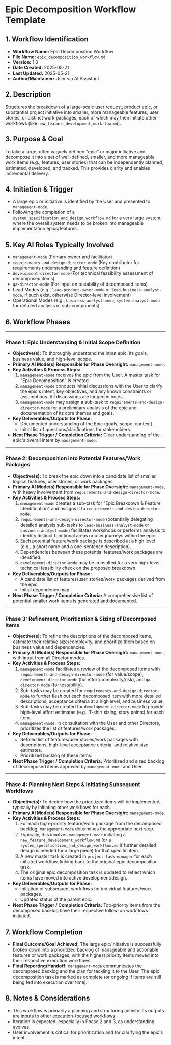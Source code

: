 # Epic Decomposition Workflow Template

## 1. Workflow Identification

* **Workflow Name:** Epic Decomposition Workflow
* **File Name:** `epic_decomposition_workflow.md`
* **Version:** 1.0
* **Date Created:** 2025-05-21
* **Last Updated:** 2025-05-21
* **Author/Maintainer:** User via AI Assistant

## 2. Description

Structures the breakdown of a large-scale user request, product epic, or substantial project initiative into smaller, more manageable features, user stories, or distinct work packages, each of which may then initiate other workflows (like `new_feature_development_workflow.md`).

## 3. Purpose & Goal

To take a large, often vaguely defined "epic" or major initiative and decompose it into a set of well-defined, smaller, and more manageable work items (e.g., features, user stories) that can be independently planned, estimated, developed, and tracked. This provides clarity and enables incremental delivery.

## 4. Initiation & Trigger

* A large epic or initiative is identified by the User and presented to `management-mode`.
* Following the completion of a `system_specification_and_design_workflow.md` for a very large system, where the overall system needs to be broken into manageable implementation epics/features.

## 5. Key AI Roles Typically Involved

* `management-mode` (Primary owner and facilitator)
* `requirements-and-design-director-mode` (Key contributor for requirements understanding and feature definition)
* `development-director-mode` (For technical feasibility assessment of decomposed items)
* `qa-director-mode` (For input on testability of decomposed items)
* Lead Modes (e.g., `lead-product-owner-mode` or `lead-business-analyst-mode`, if such exist, otherwise Director-level involvement)
* Operational Modes (e.g., `business-analyst-mode`, `system-analyst-mode` for detailed analysis of sub-components)

## 6. Workflow Phases

---

### Phase 1: Epic Understanding & Initial Scope Definition

* **Objective(s):** To thoroughly understand the input epic, its goals, business value, and high-level scope.
* **Primary AI Mode(s) Responsible for Phase Oversight:** `management-mode`.
* **Key Activities & Process Steps:**
    1.  `management-mode` receives the epic from the User. A master task for "Epic Decomposition" is created.
    2.  `management-mode` conducts initial discussions with the User to clarify the epic's intent, key objectives, and any known constraints or assumptions. All discussions are logged in notes.
    3.  `management-mode` may assign a sub-task to `requirements-and-design-director-mode` for a preliminary analysis of the epic and documentation of its core themes and goals.
* **Key Deliverables/Outputs for Phase:**
    * Documented understanding of the Epic (goals, scope, context).
    * Initial list of questions/clarifications for stakeholders.
* **Next Phase Trigger / Completion Criteria:** Clear understanding of the epic's overall intent by `management-mode`.

---

### Phase 2: Decomposition into Potential Features/Work Packages

* **Objective(s):** To break the epic down into a candidate list of smaller, logical features, user stories, or work packages.
* **Primary AI Mode(s) Responsible for Phase Oversight:** `management-mode`, with heavy involvement from `requirements-and-design-director-mode`.
* **Key Activities & Process Steps:**
    1.  `management-mode` creates a sub-task for "Epic Breakdown & Feature Identification" and assigns it to `requirements-and-design-director-mode`.
    2.  `requirements-and-design-director-mode` (potentially delegating detailed analysis sub-tasks to `lead-business-analyst-mode` or `business-analyst-mode`) facilitates workshops or performs analysis to identify distinct functional areas or user journeys within the epic.
    3.  Each potential feature/work package is described at a high level (e.g., a short name and a one-sentence description).
    4.  Dependencies between these potential features/work packages are identified.
    5.  `development-director-mode` may be consulted for a very high-level technical feasibility check on the proposed breakdown.
* **Key Deliverables/Outputs for Phase:**
    * A candidate list of features/user stories/work packages derived from the epic.
    * Initial dependency map.
* **Next Phase Trigger / Completion Criteria:** A comprehensive list of potential smaller work items is generated and documented.

---

### Phase 3: Refinement, Prioritization & Sizing of Decomposed Items

* **Objective(s):** To refine the descriptions of the decomposed items, estimate their relative size/complexity, and prioritize them based on business value and dependencies.
* **Primary AI Mode(s) Responsible for Phase Oversight:** `management-mode`, with input from all Director modes.
* **Key Activities & Process Steps:**
    1.  `management-mode` facilitates a review of the decomposed items with `requirements-and-design-director-mode` (for value/scope), `development-director-mode` (for effort/complexity/risk), and `qa-director-mode` (for testability).
    2.  Sub-tasks may be created for `requirements-and-design-director-mode` to further flesh out each decomposed item with more detailed descriptions, acceptance criteria at a high level, and business value.
    3.  Sub-tasks may be created for `development-director-mode` to provide high-level effort estimates (e.g., T-shirt sizing, story points) for each item.
    4.  `management-mode`, in consultation with the User and other Directors, prioritizes the list of features/work packages.
* **Key Deliverables/Outputs for Phase:**
    * Refined list of features/user stories/work packages with descriptions, high-level acceptance criteria, and relative size estimates.
    * Prioritized backlog of these items.
* **Next Phase Trigger / Completion Criteria:** Prioritized and sized backlog of decomposed items approved by `management-mode` and User.

---

### Phase 4: Planning Next Steps & Initiating Subsequent Workflows

* **Objective(s):** To decide how the prioritized items will be implemented, typically by initiating other workflows for each.
* **Primary AI Mode(s) Responsible for Phase Oversight:** `management-mode`.
* **Key Activities & Process Steps:**
    1.  For each high-priority feature/work package from the decomposed backlog, `management-mode` determines the appropriate next step.
    2.  Typically, this involves `management-mode` initiating a `new_feature_development_workflow.md` (or a `system_specification_and_design_workflow.md` if further detailed design is needed for a large piece) for that specific item.
    3.  A new master task is created in `project-task-manager` for each initiated workflow, linking back to the original epic decomposition task.
    4.  The original epic decomposition task is updated to reflect which items have moved into active development/design.
* **Key Deliverables/Outputs for Phase:**
    * Initiation of subsequent workflows for individual features/work packages.
    * Updated status of the parent epic.
* **Next Phase Trigger / Completion Criteria:** Top-priority items from the decomposed backlog have their respective follow-on workflows initiated.

## 7. Workflow Completion

* **Final Outcome/Goal Achieved:** The large epic/initiative is successfully broken down into a prioritized backlog of manageable and actionable features or work packages, with the highest priority items moved into their respective execution workflows.
* **Final Reporting/Handoff:** `management-mode` communicates the decomposed backlog and the plan for tackling it to the User. The epic decomposition task is marked as complete (or ongoing if items are still being fed into execution over time).

## 8. Notes & Considerations

* This workflow is primarily a planning and structuring activity. Its outputs are inputs to other execution-focused workflows.
* Iteration is expected, especially in Phase 2 and 3, as understanding evolves.
* User involvement is critical for prioritization and for clarifying the epic's intent.